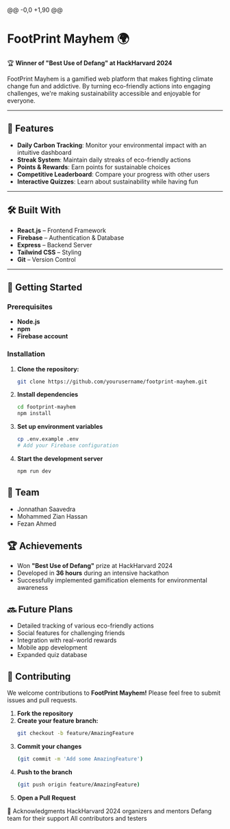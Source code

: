@@ -0,0 +1,90 @@
# FootPrint Mayhem 🌍

🏆 **Winner of "Best Use of Defang" at HackHarvard 2024**  

FootPrint Mayhem is a gamified web platform that makes fighting climate change fun and addictive. By turning eco-friendly actions into engaging challenges, we're making sustainability accessible and enjoyable for everyone.

---

## 🌟 Features
- **Daily Carbon Tracking**: Monitor your environmental impact with an intuitive dashboard  
- **Streak System**: Maintain daily streaks of eco-friendly actions  
- **Points & Rewards**: Earn points for sustainable choices  
- **Competitive Leaderboard**: Compare your progress with other users  
- **Interactive Quizzes**: Learn about sustainability while having fun  

---

## 🛠️ Built With
- **React.js** – Frontend Framework  
- **Firebase** – Authentication & Database  
- **Express** – Backend Server  
- **Tailwind CSS** – Styling  
- **Git** – Version Control  

---

## 🚀 Getting Started

### Prerequisites
- **Node.js**  
- **npm**  
- **Firebase account**  

### Installation

1. **Clone the repository:**
   ```bash
   git clone https://github.com/yourusername/footprint-mayhem.git


2. **Install dependencies**
   ```bash
   cd footprint-mayhem
   npm install

3. **Set up environment variables**
   ```bash
   cp .env.example .env
   # Add your Firebase configuration

4. **Start the development server**
   ```bash
   npm run dev
## 👥 Team  
- Jonnathan Saavedra  
- Mohammed Zian Hassan  
- Fezan Ahmed  

## 🏆 Achievements  
- Won **"Best Use of Defang"** prize at HackHarvard 2024  
- Developed in **36 hours** during an intensive hackathon  
- Successfully implemented gamification elements for environmental awareness  

## 🔜 Future Plans  
- Detailed tracking of various eco-friendly actions  
- Social features for challenging friends  
- Integration with real-world rewards  
- Mobile app development  
- Expanded quiz database  

## 🤝 Contributing  
We welcome contributions to **FootPrint Mayhem!** Please feel free to submit issues and pull requests.

1. **Fork the repository**  
2. **Create your feature branch:**  
   ```bash
   git checkout -b feature/AmazingFeature
3. **Commit your changes**
   ```bash
   (git commit -m 'Add some AmazingFeature')
4. **Push to the branch**
   ```bash
   (git push origin feature/AmazingFeature)
5. **Open a Pull Request**
   
🙏 Acknowledgments
HackHarvard 2024 organizers and mentors
Defang team for their support
All contributors and testers
